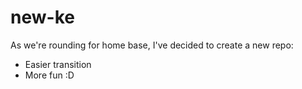 new-ke
======

As we're rounding for home base, I've decided to create a new repo:

* Easier transition
* More fun :D
